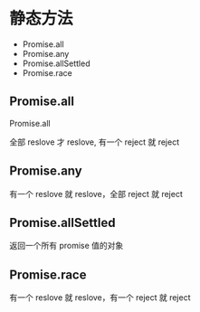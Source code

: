 # 静态方法

- Promise.all
- Promise.any
- Promise.allSettled
- Promise.race

## Promise.all

Promise.all

全部 reslove 才 reslove, 有一个 reject 就 reject

## Promise.any

有一个 reslove 就 reslove，全部 reject 就 reject

## Promise.allSettled

返回一个所有 promise 值的对象

## Promise.race

有一个 reslove 就 reslove，有一个 reject 就 reject
